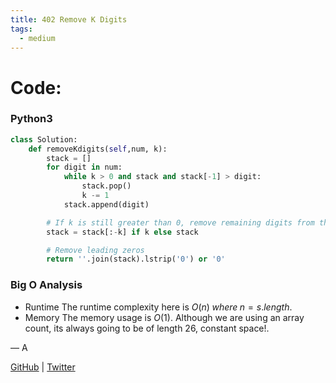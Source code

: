 ```yaml
---
title: 402 Remove K Digits
tags:
  - medium
---
```


# Code:

### Python3

```python
class Solution:
    def removeKdigits(self,num, k):
        stack = []
        for digit in num:
            while k > 0 and stack and stack[-1] > digit:
                stack.pop()
                k -= 1
            stack.append(digit)

        # If k is still greater than 0, remove remaining digits from the end
        stack = stack[:-k] if k else stack

        # Remove leading zeros
        return ''.join(stack).lstrip('0') or '0'
```

### Big O Analysis

- Runtime
  The runtime complexity here is $O(n) \; where \; n=s.length$.
- Memory
  The memory usage is $O(1)$. Although we are using an array count, its always going to be of length 26, constant space!.

— A

[GitHub](https://github.com/athkdev) | [Twitter](https://twitter.com/athkdev)
